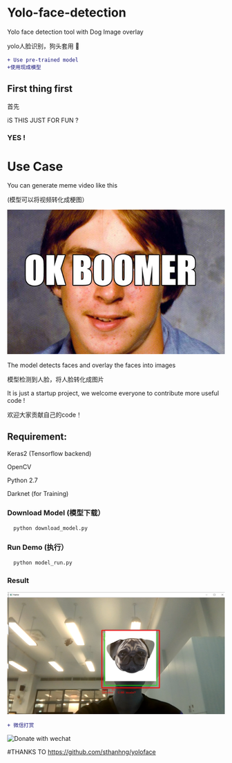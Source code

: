 # Yolo-face-detection

Yolo face detection tool with Dog Image overlay

yolo人脸识别，狗头套用 🐶

```diff
+ Use pre-trained model
+使用现成模型
```

## First thing first 

首先

iS THIS JUST FOR FUN ?

### YES !

# Use Case
You can generate meme video like this

(模型可以将视频转化成梗图）


<img src="https://github.com/lau1944/Yolo-face-detection/blob/master/OK-Boomer.jpg"  width="600"/>


The model detects faces and overlay the faces into images 

模型检测到人脸，将人脸转化成图片

It is just a startup project, we welcome everyone to contribute more useful code !

欢迎大家贡献自己的code！

## Requirement:

Keras2 (Tensorflow backend)

OpenCV

Python 2.7

Darknet (for Training)

### Download Model (模型下载）
```python
  python download_model.py
```

### Run Demo (执行）
```python
  python model_run.py
```

### Result 
<img src="https://github.com/lau1944/Yolo-face-detection/blob/master/mlimage.png"  width="600"/>


```diff
+ 微信打赏
```
<img src="https://github.com/lau1944/Promotion-App/blob/master/wechat.png" alt="Donate with wechat" width="200"/>



#THANKS TO 
https://github.com/sthanhng/yoloface

